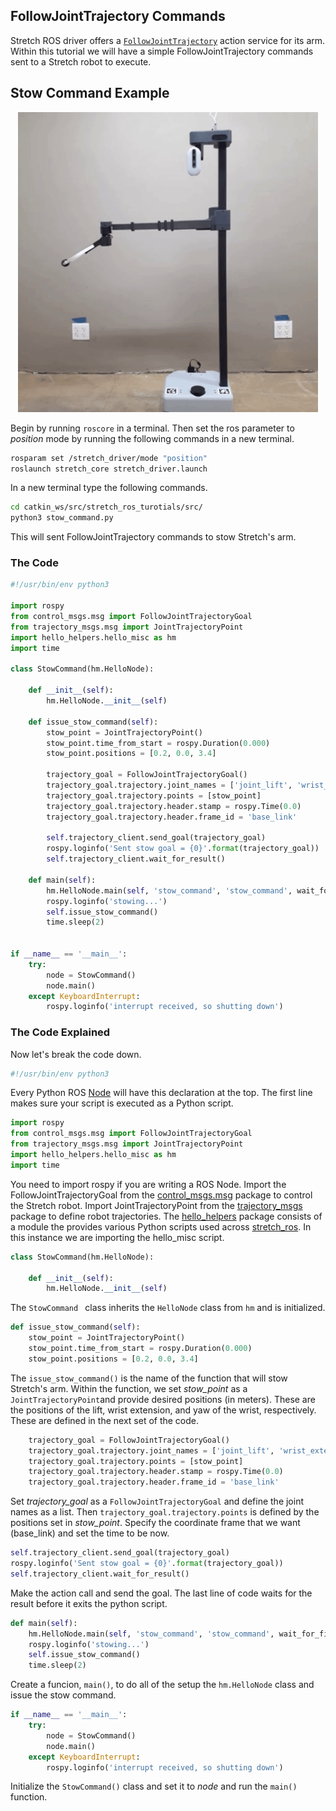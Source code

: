 ## FollowJointTrajectory Commands

Stretch ROS driver offers a [`FollowJointTrajectory`](http://docs.ros.org/en/api/control_msgs/html/action/FollowJointTrajectory.html) action service for its arm. Within this tutorial we will have a simple FollowJointTrajectory commands sent to a Stretch robot to execute.

## Stow Command Example
<p align="center">
  <img src="images/stow_command.gif"/>
</p>

Begin by running `roscore` in a terminal. Then set the ros parameter to *position* mode  by running the following commands in a new terminal.

```bash
rosparam set /stretch_driver/mode "position"
roslaunch stretch_core stretch_driver.launch
```

In a new terminal type the following commands.

```bash
cd catkin_ws/src/stretch_ros_turotials/src/
python3 stow_command.py
```

This will sent FollowJointTrajectory commands to stow Stretch's arm.
### The Code

```python
#!/usr/bin/env python3

import rospy
from control_msgs.msg import FollowJointTrajectoryGoal
from trajectory_msgs.msg import JointTrajectoryPoint
import hello_helpers.hello_misc as hm
import time

class StowCommand(hm.HelloNode):

    def __init__(self):
        hm.HelloNode.__init__(self)

    def issue_stow_command(self):
        stow_point = JointTrajectoryPoint()
        stow_point.time_from_start = rospy.Duration(0.000)
        stow_point.positions = [0.2, 0.0, 3.4]

        trajectory_goal = FollowJointTrajectoryGoal()
        trajectory_goal.trajectory.joint_names = ['joint_lift', 'wrist_extension', 'joint_wrist_yaw']
        trajectory_goal.trajectory.points = [stow_point]
        trajectory_goal.trajectory.header.stamp = rospy.Time(0.0)
        trajectory_goal.trajectory.header.frame_id = 'base_link'

        self.trajectory_client.send_goal(trajectory_goal)
        rospy.loginfo('Sent stow goal = {0}'.format(trajectory_goal))
        self.trajectory_client.wait_for_result()

    def main(self):
        hm.HelloNode.main(self, 'stow_command', 'stow_command', wait_for_first_pointcloud=False)
        rospy.loginfo('stowing...')
        self.issue_stow_command()
        time.sleep(2)


if __name__ == '__main__':
    try:
        node = StowCommand()
        node.main()
    except KeyboardInterrupt:
        rospy.loginfo('interrupt received, so shutting down')
```

### The Code Explained

Now let's break the code down.

```python
#!/usr/bin/env python3
```
Every Python ROS [Node](http://wiki.ros.org/Nodes) will have this declaration at the top. The first line makes sure your script is executed as a Python script.


```python
import rospy
from control_msgs.msg import FollowJointTrajectoryGoal
from trajectory_msgs.msg import JointTrajectoryPoint
import hello_helpers.hello_misc as hm
import time
```
You need to import rospy if you are writing a ROS Node. Import the FollowJointTrajectoryGoal from the [control_msgs.msg](http://wiki.ros.org/control_msgs) package to control the Stretch robot. Import JointTrajectoryPoint from the [trajectory_msgs](http://wiki.ros.org/trajectory_msgs) package to define robot trajectories. The [hello_helpers](https://github.com/hello-robot/stretch_ros/tree/master/hello_helpers) package consists of a module the provides various Python scripts used across [stretch_ros](https://github.com/hello-robot/stretch_ros). In this instance we are importing the hello_misc script.

```python
class StowCommand(hm.HelloNode):

    def __init__(self):
        hm.HelloNode.__init__(self)
```
The `StowCommand ` class inherits the `HelloNode` class from `hm` and is initialized.

```python
def issue_stow_command(self):
    stow_point = JointTrajectoryPoint()
    stow_point.time_from_start = rospy.Duration(0.000)
    stow_point.positions = [0.2, 0.0, 3.4]
```
The `issue_stow_command()` is the name of the function that will stow Stretch's arm. Within the function, we set *stow_point* as a `JointTrajectoryPoint`and provide desired positions (in meters). These are the positions of the lift, wrist extension, and yaw of the wrist, respectively. These are defined in the next set of the code.

```python
    trajectory_goal = FollowJointTrajectoryGoal()
    trajectory_goal.trajectory.joint_names = ['joint_lift', 'wrist_extension', 'joint_wrist_yaw']
    trajectory_goal.trajectory.points = [stow_point]
    trajectory_goal.trajectory.header.stamp = rospy.Time(0.0)
    trajectory_goal.trajectory.header.frame_id = 'base_link'
```
Set *trajectory_goal* as a `FollowJointTrajectoryGoal` and define the joint names as a list. Then `trajectory_goal.trajectory.points` is defined by the positions set in *stow_point*. Specify the coordinate frame that we want (base_link) and set the time to be now.

```python
self.trajectory_client.send_goal(trajectory_goal)
rospy.loginfo('Sent stow goal = {0}'.format(trajectory_goal))
self.trajectory_client.wait_for_result()
```
Make the action call and send the goal. The last line of code waits for the result before it exits the python script.

```python
def main(self):
    hm.HelloNode.main(self, 'stow_command', 'stow_command', wait_for_first_pointcloud=False)
    rospy.loginfo('stowing...')
    self.issue_stow_command()
    time.sleep(2)
```
Create a funcion, `main()`, to do all of the setup the `hm.HelloNode` class and issue the stow command.

```python
if __name__ == '__main__':
    try:
        node = StowCommand()
        node.main()
    except KeyboardInterrupt:
        rospy.loginfo('interrupt received, so shutting down')

```
Initialize the `StowCommand()` class and set it to *node* and run the `main()` function.
